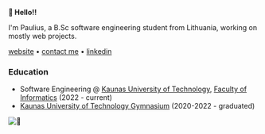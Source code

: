 **👋 Hello!!**

I'm Paulius, a B.Sc software engineering student from Lithuania, working on mostly web projects.

[website](https://paulekas.eu/) • [contact me](mailto:hi@paulekas.eu) • [linkedin](https://www.linkedin.com/in/paulius-ge%C4%8Das-925193207)

### Education

- Software Engineering @ [Kaunas University of Technology](https://en.ktu.edu/), [Faculty of Informatics](https://fi.ktu.edu/) (2022 - current)
- [Kaunas University of Technology Gymnasium](https://www.ktug.lt/wp-content/uploads/2022/02/KTUG-profile-2022-02.pdf) (2020-2022 - graduated)

![:eyes:](https://komarev.com/ghpvc/?username=TheOnlyGhostwolf&color=green)
